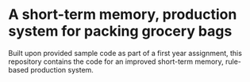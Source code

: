 # A short-term memory, production system for packing grocery bags
Built upon provided sample code as part of a first year assignment, this repository contains the code for an improved short-term memory, rule-based production system.

